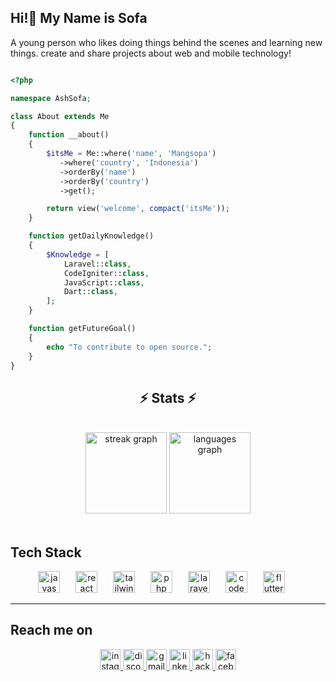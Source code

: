 ## Hi!👋 My Name is Sofa

A young person who likes doing things behind the scenes and learning new things. create and share projects about web and mobile technology! 

```php

<?php

namespace AshSofa;

class About extends Me
{
    function __about()
    {
        $itsMe = Me::where('name', 'Mangsopa')
           ->where('country', 'Indonesia')
           ->orderBy('name')
           ->orderBy('country')
           ->get();

        return view('welcome', compact('itsMe'));
    }

    function getDailyKnowledge()
    {
        $Knowledge = [
            Laravel::class,
            CodeIgniter::class,
            JavaScript::class,
            Dart::class,
        ];
    }

    function getFutureGoal()
    {
        echo "To contribute to open source.";
    }
}
```

<h2 align="center">⚡ Stats ⚡</h2>
<br>

<div align="center">
  <img src="https://streak-stats.demolab.com?user=mangsopa&locale=en&mode=daily&theme=graywhite&hide_border=true&border_radius=5&date_format=M%20j%5B,%20Y%5D" height="130" alt="streak graph"/>
  <img src="https://github-readme-stats.vercel.app/api/top-langs?username=mangsopa&locale=en&hide_title=false&layout=compact&card_width=320&langs_count=5&theme=graywhite&hide_border=false" height="130" alt="languages graph"  />
</div>
<br>

## Tech Stack
<div align="center">
  <img src="https://cdn.jsdelivr.net/gh/devicons/devicon/icons/javascript/javascript-original.svg" height="35" alt="javascript logo" title="javascript" />
  <img width="17" />
  <img src="https://cdn.jsdelivr.net/gh/devicons/devicon/icons/react/react-original.svg" height="35" alt="react logo" title="React Native"  />
  <img width="17" />
<img src="https://cdn.jsdelivr.net/gh/devicons/devicon/icons/tailwindcss/tailwindcss-original-wordmark.svg" height="35" alt="tailwindcss logo" title="tailwinds"  />
  <img width="17" />
    <img src="https://cdn.jsdelivr.net/gh/devicons/devicon/icons/php/php-original.svg" height="35" alt="php logo" title="php" />
    <img width="17" />
    <img src="https://cdn.worldvectorlogo.com/logos/laravel-2.svg" height="35" alt="laravel logo" title="laravel"  />
    <img width="17" />
    <img src="https://cdn.worldvectorlogo.com/logos/codeigniter.svg" height="35" alt="code igniter logo" title="code igniter"  />
    <img width="17" />
    <img src="https://cdn.worldvectorlogo.com/logos/flutter.svg" height="35" alt="flutter logo" title="flutter"  />
    <img width="17" />
</div>

<hr>

## Reach me on

<div align="center">
  <a href="https://www.instagram.com/faaa_fs" target="_blank">
    <img src="https://img.shields.io/static/v1?message=Instagram&logo=instagram&label=&color=E4405F&logoColor=white&labelColor=&style=for-the-badge" height="33" alt="instagram logo"  />
  </a>
    <a href="https://discord.com/channels/@owesofa" target="_blank">
  <img src="https://img.shields.io/static/v1?message=Discord&logo=discord&label=&color=7289DA&logoColor=white&labelColor=&style=for-the-badge" height="33" alt="discord logo"  />
  </a>

  <a href="https://mail.google.com/mail/u/0/?view=cm&tf=1&fs=1&to=whoamiii336@gmail.com" target="_blank">
    <img src="https://img.shields.io/static/v1?message=Gmail&logo=gmail&label=&color=D14836&logoColor=white&labelColor=&style=for-the-badge" height="33" alt="gmail logo"  />
  </a>
  <a href="https://www.linkedin.com/in/ahmadsofa/" target="_blank">
    <img src="https://img.shields.io/static/v1?message=LinkedIn&logo=linkedin&label=&color=0077B5&logoColor=white&labelColor=&style=for-the-badge" height="33" alt="linkedin logo"  />
  </a>
  <a href="https://www.hackerrank.com/profile/sofa_ramadhan168" target="_blank">
    <img src="https://img.shields.io/static/v1?message=HackerRank&logo=hackerrank&label=&color=2EC866&logoColor=white&labelColor=&style=for-the-badge" height="33" alt="hackerrank logo"  />
  </a>
  <a href="https://www.facebook.com/sofarafs" target="_blank">
    <img src="https://img.shields.io/static/v1?message=Facebook&logo=facebook&label=&color=1877F2&logoColor=white&labelColor=&style=for-the-badge" height="33" alt="facebook logo"  />
  </a>
</div>

<!-- ## 📊 GitHub Stats & Streak
 <p align="center">
  <img src="https://github-readme-streak-stats.herokuapp.com/?user=mangsopa&theme=radical" alt="GitHub Streak" />
  <img src="https://github-readme-stats.vercel.app/api/top-langs?username=mangsopa&layout=compact&theme=radical" alt="Top Languages" />
</p>


